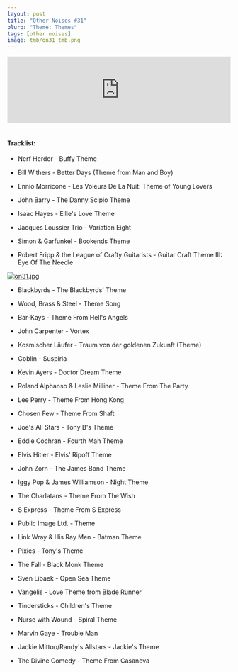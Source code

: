 ```yaml
---
layout: post
title: "Other Noises #31"
blurb: "Theme: Themes"
tags: [other noises]
image: tmb/on31_tmb.png
---
```


<iframe scrolling="no" id="hearthis_at_track_3028274" width="100%" height="150" src="https://hearthis.at/embed/3028274/transparent_black/?hcolor=&color=&style=2&block_size=2&block_space=1&background=1&waveform=0&cover=0&autoplay=0&css=" frameborder="0" allowtransparency allow="autoplay"><p>Listen to <a href="https://hearthis.at/zerocc/other-noises-31-221118-themes/" target="_blank">Other Noises #31 (22/11/18) - THEMES</a> <span>by</span><a href="https://hearthis.at/zerocc/" target="_blank" >Zero</a> <span>on</span> <a href="https://hearthis.at/" target="_blank">hearthis.at</a></p></iframe>
&nbsp;

#### Tracklist:

- Nerf Herder - Buffy Theme

- Bill Withers - Better Days (Theme from Man and Boy)
- Ennio Morricone - Les Voleurs De La Nuit: Theme of Young Lovers
- John Barry - The Danny Scipio Theme

- Isaac Hayes - Ellie's Love Theme
- Jacques Loussier Trio - Variation Eight
- Simon & Garfunkel - Bookends Theme
- Robert Fripp & the League of Crafty Guitarists - Guitar Craft Theme III: Eye Of The Needle

[![on31.jpg](https://i.postimg.cc/4NqZTH94/on31.jpg)](https://postimg.cc/xcvBvC5B)

- Blackbyrds - The Blackbyrds' Theme
- Wood, Brass & Steel - Theme Song
- Bar-Kays - Theme From Hell's Angels

- John Carpenter - Vortex
- Kosmischer Läufer - Traum von der goldenen Zukunft (Theme)
- Goblin - Suspiria
- Kevin Ayers - Doctor Dream Theme

- Roland Alphanso & Leslie Milliner - Theme From The Party
- Lee Perry - Theme From Hong Kong
- Chosen Few - Theme From Shaft
- Joe's All Stars - Tony B's Theme

- Eddie Cochran - Fourth Man Theme
- Elvis Hitler - Elvis' Ripoff Theme
- John Zorn - The James Bond Theme
- Iggy Pop & James Williamson - Night Theme

- The Charlatans - Theme From The Wish
- S Express - Theme From S Express
- Public Image Ltd. - Theme

- Link Wray & His Ray Men - Batman Theme
- Pixies - Tony's Theme
- The Fall - Black Monk Theme

- Sven Libaek - Open Sea Theme
- Vangelis - Love Theme from Blade Runner
- Tindersticks - Children's Theme

- Nurse with Wound - Spiral Theme
- Marvin Gaye - Trouble Man
- Jackie Mittoo/Randy's Allstars - Jackie's Theme

- The Divine Comedy - Theme From Casanova
